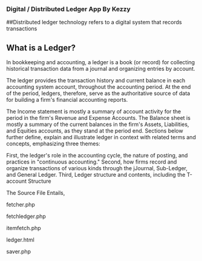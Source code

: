 ### Digital / Distributed Ledger App By Kezzy 

##Distributed ledger technology refers to a digital system that records transactions

## What is a Ledger?
In bookkeeping and accounting, a ledger is a book (or record) for collecting historical transaction data from a journal and organizing entries by account.

The ledger provides the transaction history and current balance in each accounting system account, throughout the accounting period. At the end of the period, ledgers, therefore, serve as the authoritative source of data for building a firm's financial accounting reports.

The Income statement is mostly a summary of account activity for the period in the firm's Revenue and Expense Accounts.
The Balance sheet is mostly a summary of the current balances in the firm's Assets, Liabilities, and Equities accounts, as they stand at the period end.
Sections below further define, explain and illustrate ledger in context with related terms and concepts, emphasizing three themes:

First, the ledger's role in the accounting cycle, the nature of posting, and practices in "continuous accounting."
Second, how firms record and organize transactions of various kinds through the jJournal, Sub-Ledger, and General Ledger.
Third, Ledger structure and contents, including the T-account Structure




The Source File Entails, 

fetcher.php

fetchledger.php

itemfetch.php

ledger.html

saver.php

